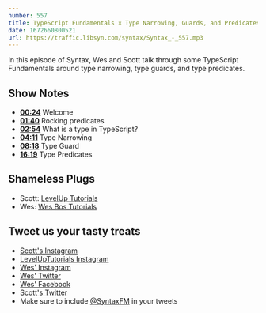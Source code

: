 ```yaml
---
number: 557
title: TypeScript Fundamentals × Type Narrowing, Guards, and Predicates
date: 1672660800521
url: https://traffic.libsyn.com/syntax/Syntax_-_557.mp3
---
```


In this episode of Syntax, Wes and Scott talk through some TypeScript Fundamentals around type narrowing, type guards, and type predicates.

## Show Notes

* **[00:24](#t=00:24)** Welcome
* **[01:40](#t=01:40)** Rocking predicates
* **[02:54](#t=02:54)** What is a type in TypeScript?
* **[04:11](#t=04:11)** Type Narrowing
* **[08:18](#t=08:18)** Type Guard
* **[16:19](#t=16:19)** Type Predicates

## Shameless Plugs

* Scott: [LevelUp Tutorials](https://levelup.video)
* Wes: [Wes Bos Tutorials](https://wesbos.com/courses)

## Tweet us your tasty treats

* [Scott's Instagram](https://www.instagram.com/stolinski/)
* [LevelUpTutorials Instagram](https://www.instagram.com/LevelUpTutorials/)
* [Wes' Instagram](https://www.instagram.com/wesbos/)
* [Wes' Twitter](https://twitter.com/wesbos)
* [Wes' Facebook](https://www.facebook.com/wesbos.developer)
* [Scott's Twitter](https://twitter.com/stolinski)
* Make sure to include [@SyntaxFM](https://twitter.com/SyntaxFM) in your tweets

